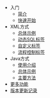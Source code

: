 - 入门
  - [简介](README)
  - [快速开始](quickstart)
- XML方式
  - [总体示例](xml/example)
  - [动态SQL标签](xml/main-tags)
  - [自定义标签](xml/custom-tag)
  - [流程控制标签](xml/flow-tags)
- Java方式
  - [使用介绍](java/use-intro)
  - [总体示例](java/general-example)
  - [主要方法](java/main-method)
- [更多功能](more-features)
- [版本更新记录](CHANGELOG)
